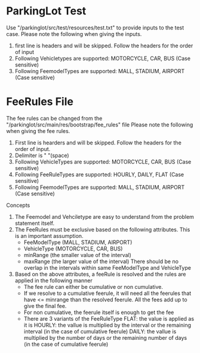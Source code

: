 # ParkingLot Test
Use "/parkinglot/src/test/resources/test.txt" to provide inputs to the test case.
Please note the following when giving the inputs.
1. first line is headers and will be skipped. Follow the headers for the order of input
2. Following Vehicletypes are supported: MOTORCYCLE, CAR, BUS (Case sensitive)
3. Following FeemodelTypes are supported: MALL, STADIUM, AIRPORT (Case sensitive)

# FeeRules File
The fee rules can be changed from the "/parkinglot/src/main/res/bootstrap/fee_rules" file
Please note the following when giving the fee rules.
1. First line is hearders and will be skipped. Follow the headers for the order of input.
2. Delimiter is " "(space)
3. Following VehicleTypes are supported: MOTORCYCLE, CAR, BUS (Case sensitive)
4. Following FeeRuleTypes are supported: HOURLY, DAILY, FLAT (Case sensitive)
5. Following FeemodelTypes are supported: MALL, STADIUM, AIRPORT (Case sensitive)

Concepts
1. The Feemodel and Vehciletype are easy to understand from the problem statement itself.
2. The FeeRules must be exclusive based on the following attributes. This is an important assumption.
    - FeeModelType (MALL, STADIUM, AIRPORT)
    - VehicleType (MOTORCYCLE, CAR, BUS)
    - minRange (the smaller value of the interval)
    - maxRange (the larger value of the interval)
    There should be no overlap in the intervals within same FeeModelType and VehicleType
3. Based on the above attributes, a feeRule is resolved and the rules are applied in the following manner
    - The fee rule can either be cumulative or non cumulative. 
    - If we resolve to a cumulative feerule, it will need all the feerules that have <= minrange than the resolved feerule. All the fees add up to give the final fee. 
    - For non cumulative, the feerule itself is enough to get the fee
    - There are 3 variants of the FeeRuleType
      FLAT: the value is applied as it is
      HOURLY: the vallue is multiplied by the interval or the remaining interval (in the case of cumulative feerule)
      DAILY: the vallue is multiplied by the number of days or the remaining number of days (in the case of cumulative feerule)
  
